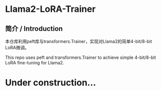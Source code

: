 # Llama2-LoRA-Trainer
## 简介 / Introduction
本仓库利用peft库与transformers.Trainer，实现对Llama2的简单4-bit/8-bit LoRA微调。

This repo uses peft and transformers.Trainer to achieve simple 4-bit/8-bit LoRA fine-tuning for Llama2. 

# Under construction...
